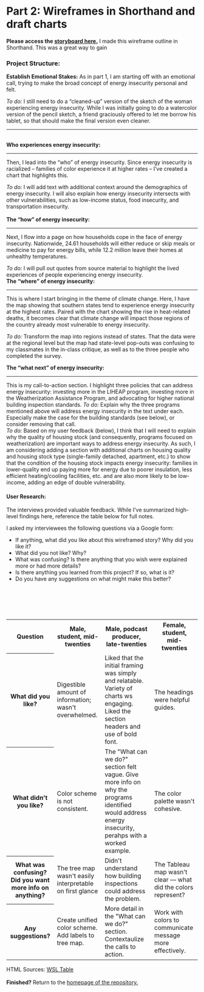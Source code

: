 # Part 2: Wireframes in Shorthand and draft charts 
<b>Please access the [storyboard here.](https://preview.shorthand.com/ELCy4XNoBlsQ5GUp)</b> I made this wireframe outline in Shorthand. This was a great way to gain

### Project Structure:
<b>Establish Emotional Stakes:</b>
As in part 1, I am starting off with an emotional call, trying to make the broad concept of energy insecurity personal and felt. 

<em>To do:</em> I still need to do a “cleaned-up” version of the sketch of the woman experiencing energy insecurity. While I was initially going to do a watercolor version of the pencil sketch, a friend graciously offered to let me borrow his tablet, so that should make the final version even cleaner. 
<body>
    <hr>
</body>
<br>
<b>Who experiences energy insecurity: </b>
<body>
    <hr>
</body>
Then, I lead into the “who” of energy insecurity. Since energy insecurity is racialized – families of color experience it at higher rates – I’ve created a chart that highlights this. 

<em>To do:</em> I will add text with additional context around the demographics of energy insecurity. I will also explain how energy insecurity intersects with other vulnerabilities, such as low-income status, food insecurity, and transportation insecurity.  
<br>
<b>The “how” of energy insecurity:</b>
<body>
    <hr>
</body>
Next, I flow into a page on how households cope in the face of energy insecurity. Nationwide, 24.61 households will either reduce or skip meals or medicine to pay for energy bills, while 12.2 million leave their homes at unhealthy temperatures. 

<em>To do:</em> I will pull out quotes from source material to highlight the lived experiences of people experiencing energy insecurity. 
<br>
<b>The “where” of energy insecurity:</b>
<body>
    <hr>
</body>
This is where I start bringing in the theme of climate change. Here, I have the map showing that southern states tend to experience energy insecurity at the highest rates. Paired with the chart showing the rise in heat-related deaths, it becomes clear that climate change will impact those regions of the country already most vulnerable to energy insecurity. 

<em>To do:</em> Transform the map into regions instead of states. That the data were at the regional level but the map had state-level pop-outs was confusing to my classmates in the in-class critique, as well as to the three people who completed the survey. 

<b>The “what next” of energy insecurity:</b>
<body>
    <hr>
</body>
This is my call-to-action section. I highlight three policies that can address energy insecurity: investing more in the LIHEAP program, investing more in the Weatherization Assistance Program, and advocating for higher national building inspection standards. 
<em>To do:</em> Explain why the three programs mentioned above will address energy insecurity in the text under each. Especially make the case for the building standards (see below), or consider removing that call. 
<br>
<em>To do:</em> Based on my user feedback (below), I think that I will need to explain why the quality of housing stock (and consequently, programs focused on weatherization) are important ways to address energy insecurity. As such, I am considering adding a section with additional charts on housing quality and housing stock type (single-family detached, apartment, etc.) to show that the condition of the housing stock impacts energy insecurity: families in lower-quality end up paying more for energy due to poorer insulation, less efficient heating/cooling facilities, etc. and are also more likely to be low-income, adding an edge of double vulnerability. 

#### User Research: 
The interviews provided valuable feedback. While I’ve summarized high-level findings here, reference the table below for full notes.

I asked my interviewees the following questions via a Google form: 
- If anything, what did you like about this wireframed story? Why did you like it?
- What did you not like? Why? 
- What was confusing? Is there anything that you wish were explained more or had more details?
- Is there anything you learned from this project? If so, what is it?
- Do you have any suggestions on what might make this better?

<br>
<br>
<br>
<br>
  
<table>
  <tr>
    <th>Question</th>
    <th>Male, student, mid-twenties</th>
    <th>Male, podcast producer, late-twenties</th>
    <th>Female, student, mid-twenties</th>
  </tr>
  <tr>
    <th>What did you like?</th>
    <td>Digestible amount of information; wasn't overwhelmed.</td>
    <td>Liked that the initial framing was simply and relatable. Variety of charts ws engaging. Liked the section headers and use of bold font. </td>
    <td>The headings were helpful guides.</td>
  </tr>
  <tr>
    <th>What didn't you like?</th>
    <td>Color scheme is not consistent.</td>
    <td>The "What can we do?" section felt vague. Give more info on why the programs identified would address energy insecurity, perahps with a worked example.</td>
    <td>The color palette wasn't cohesive.</td>
  </tr>
   <tr>
    <th>What was confusing? Did you want more info on anything?</th>
    <td>The tree map wasn't easily interpretable on first glance</td>
    <td>Didn't understand how building inspections could address the problem.</td>
    <td>The Tableau map wasn't clear — what did the colors represent?</td>
  </tr>
   <tr>
    <th>Any suggestions?</th>
    <td>Create unified color scheme. Add labels to tree map.</td>
    <td>More detail in the "What can we do?" section. Contextaulize the calls to action.</td>
    <td>Work with colors to communicate message more effectively.</td>
  </tr>
</table>

HTML Sources:
[WSL Table](https://www.w3schools.com/html/html_tables.asp)
<br>
<br>
<b>Finished?</b> Return to the [homepage of the repository.](README.md)
